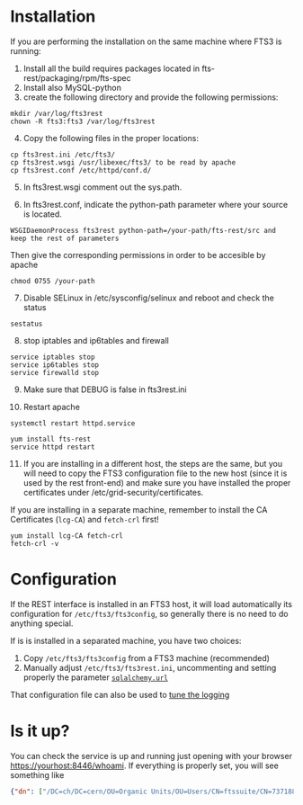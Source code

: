 Installation
============
If you are performing the installation on the same machine where FTS3 is running:

1. Install all the build requires packages located in fts-rest/packaging/rpm/fts-spec
2. Install also MySQL-python
3. create the following directory and provide the following permissions: 
```
mkdir /var/log/fts3rest
chown -R fts3:fts3 /var/log/fts3rest
```

4. Copy the following files in the proper locations:
```
cp fts3rest.ini /etc/fts3/
cp fts3rest.wsgi /usr/libexec/fts3/ to be read by apache
cp fts3rest.conf /etc/httpd/conf.d/
```

5. In fts3rest.wsgi comment out the sys.path.

6. In fts3rest.conf, indicate the python-path parameter where your source is located.
```
WSGIDaemonProcess fts3rest python-path=/your-path/fts-rest/src and keep the rest of parameters
```
Then give the corresponding permissions in order to be accesible by apache

```
chmod 0755 /your-path
```

7. Disable SELinux in /etc/sysconfig/selinux and reboot and check the status 
```
sestatus
```

8. stop iptables and ip6tables and firewall

```
service iptables stop
service ip6tables stop
service firewalld stop
```

9. Make sure that DEBUG is false in fts3rest.ini

10. Restart apache
```
systemctl restart httpd.service
```

```
yum install fts-rest
service httpd restart
```

11. If you are installing in a different host, the steps are the same, but you will need to copy the FTS3 configuration file to the new host (since it is used by the rest front-end) and make sure you have installed the proper certificates under /etc/grid-security/certificates.

If you are installing in a separate machine, remember to install the CA Certificates (`lcg-CA`) and `fetch-crl` first!

```
yum install lcg-CA fetch-crl
fetch-crl -v
```

Configuration
=============
If the REST interface is installed in an FTS3 host, it will load automatically its configuration for `/etc/fts3/fts3config`, so generally there is no need to do anything special.

If is is installed in a separated machine, you have two choices:

1. Copy `/etc/fts3/fts3config` from a FTS3 machine (recommended)
1. Manually adjust `/etc/fts3/fts3rest.ini`, uncommenting and setting properly the parameter [`sqlalchemy.url`](http://docs.sqlalchemy.org/en/rel_0_9/core/engines.html#database-urls)

That configuration file can also be used to [tune the logging](http://pylonsbook.com/en/1.1/logging.html#introducing-logging-configuration)

Is it up?
=========
You can check the service is up and running just opening with your browser <https://yourhost:8446/whoami>. If everything is properly set, you will see something like

```json
{"dn": ["/DC=ch/DC=cern/OU=Organic Units/OU=Users/CN=ftssuite/CN=737188/CN=Robot: fts3 testsuite"], "vos_id": ["363cb54e-b3c2-51f1-8d97-82464d0b1546"], "roles": [], "delegation_id": "bb33e23d77bcf67f", "user_dn": "/DC=ch/DC=cern/OU=Organic Units/OU=Users/CN=ftssuite/CN=737188/CN=Robot: fts3 testsuite", "level": {"transfer": "vo"}, "is_root": false, "base_id": "01874efb-4735-4595-bc9c-591aef8240c9", "vos": ["ftssuite@cern.ch"], "voms_cred": [], "method": "certificate"}
```

